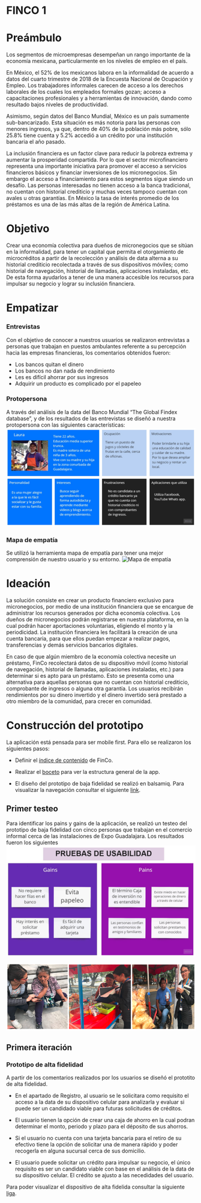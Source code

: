 # FINCO 1

# Preámbulo
Los segmentos de microempresas desempeñan un rango importante de la economía mexicana, particularmente en los niveles de empleo en el país. 

En México, el 52% de los mexicanos labora en la informalidad de acuerdo a datos del cuarto trimestre de 2018 de la Encuesta Nacional de Ocupación y Empleo. Los trabajadores informales carecen de acceso a los derechos laborales de los cuales los empleados formales gozan; acceso a capacitaciones profesionales y a herramientas de innovación, dando como resultado bajos niveles de productividad.

Asimismo, según datos del Banco Mundial, México es un país sumamente sub-bancarizado.  Esta situación es más notoria para las personas con menores ingresos, ya que, dentro de 40% de la población más pobre, sólo 25.8% tiene cuenta y 5.2% accedió a un crédito por una institución bancaria el año pasado.
 
La inclusión financiera es un  factor clave para reducir la pobreza extrema y aumentar la prosperidad compartida. Por lo que el sector microfinanciero representa una importante iniciativa para promover el acceso a servicios financieros básicos y financiar inversiones de los micronegocios. Sin embargo el acceso a financiamiento para estos segmentos sigue siendo un desafío.
Las personas interesadas no tienen acceso a la banca tradicional, no cuentan con historial crediticio y muchas veces tampoco cuentan con avales u otras garantías. En México la tasa de interés promedio de los préstamos es una de las más altas de la región de América Latina.


# Objetivo
Crear una economía colectiva para dueños de micronegocios que se sitúan en la informalidad, para tener un capital que permita el otorgamiento de microcréditos a partir de la recolección y análisis de data alterna a su historial crediticio recolectada a través de sus dispositivos móviles; como historial de navegación, historial de llamadas, aplicaciones instaladas, etc. De esta forma ayudarlos a tener de una manera accesible los recursos para impulsar su negocio y lograr su inclusión financiera.

# Empatizar 

### Entrevistas
Con el objetivo de conocer a nuestros usuarios se realizaron entrevistas a personas que trabajan en puestos ambulantes referente a su percepción hacia las empresas financieras, los comentarios obtenidos fueron:
- Los bancos quitan el dinero
- Los bancos no dan nada de rendimiento
- Les es difícil ahorrar por sus ingresos 
- Adquirir un producto es complicado por el papeleo

### Protopersona
A través del análisis de la data del Banco Mundial “The Global Findex database”, y de los resultados de las entrevistas se diseñó a nuestra protopersona con las siguientes características: 
![Protopersona](https://github.com/Cristalgarcia/FINCO/blob/rama-cris/UX/Protopersona_FinCo.jpg)

### Mapa de empatía
Se utilizó la herramienta mapa de empatía para tener una mejor comprensión de nuestro usuario y su entorno. 
![Mapa de empatía](https://github.com/Cristalgarcia/FINCO/blob/rama-cris/UX/Mapa%20de%20empat%C3%ADa_FinCo.jpg)

# Ideación 
La solución consiste en crear un producto financiero exclusivo para micronegocios, por medio de una institución financiera que se encargue de administrar los recursos generados por dicha economía colectiva.
Los dueños de micronegocios podrán registrarse en nuestra plataforma, en la cual podrán hacer aportaciones voluntarias, eligiendo el monto y la periodicidad. La institución financiera les facilitará la creación de una cuenta bancaria, para que ellos puedan empezar a realizar pagos, transferencias y demás servicios bancarios digitales.

En caso de que algún miembro de la economía colectiva necesite un préstamo, FinCo recolectará datos de su dispositivo móvil (como historial de navegación, historial de llamadas, aplicaciones instaladas, etc.) para determinar si es apto para un préstamo.
Esto se presenta como una alternativa para aquellas personas que no cuentan con historial crediticio, comprobante de ingresos o alguna otra garantía.
Los usuarios recibirán rendimientos por su dinero invertido y el dinero invertido será prestado a otro miembro de la comunidad, para crecer en comunidad.

# Construcción del prototipo
La aplicación está pensada para ser mobile first. Para ello se realizaron los siguientes pasos:

- Definir el [índice de contenido](https://github.com/Cristalgarcia/FINCO/blob/rama-cris/UX/%C3%8Dndice%20de%20contenido_FinCo.PNG) de FinCo.

- Realizar el [boceto](https://drive.google.com/file/d/0B1rrRRVXU59qb3dKclZYX1JOdXNDLUNhWjY1OVZnLTNtanhv/view?usp=sharing) para ver la estructura general de la app.

- El diseño del prototipo de baja fidelidad se realizó en  balsamiq. Para visualizar la navegación consultar el siguiente [link](https://balsamiq.cloud/sx05bjc/pgeehup/r547B). 

## Primer testeo
Para identificar los pains y gains de la aplicación, se realizó un testeo del prototipo de baja fidelidad con cinco personas que trabajan en el comercio informal cerca de las instalaciones de Expo Guadalajara. Los resultados fueron los siguientes 
![Resultados de primer testeo](https://github.com/Cristalgarcia/FINCO/blob/rama-cris/UX/Pruebas%20de%20usabilidad.jpg)

![Testigos](https://github.com/Cristalgarcia/FINCO/blob/rama-cris/UX/Testimonios_FinCo.PNG)

## Primera iteración 
### Prototipo de alta fidelidad 
A partir de los comentarios realizados por los usuarios se diseñó el prototito de alta fidelidad.

- En el apartado de Registro, al usuario se le solicitara como requisito el acceso a la data de su dispositivo celular para analizarla y evaluar si puede ser un candidado viable para futuras solicitudes de créditos. 

- El usuario tienen la opción de crear una caja de ahorro en la cual podran determinar el monto, periodo y plazo para el déposito de sus ahorros. 

- Si el usuario no cuenta con una tarjeta bancaria para el retiro de su efectivo tiene la opción de solicitar una de manera rápido y poder recogerla en alguna sucursal cerca de sus domicilio. 

- El usuario puede solicitar un crédito para impulsar su negocio, el único requisito es ser un candidato viable con base en el análisis de la data de su dispositivo celular. El crédito se ajusto a las necedidades del usuario.

Para poder visualizar el dispositivo de alta fidelida consultar la siguiente [liga](https://marvelapp.com/476h9dc/screen/56144505).




